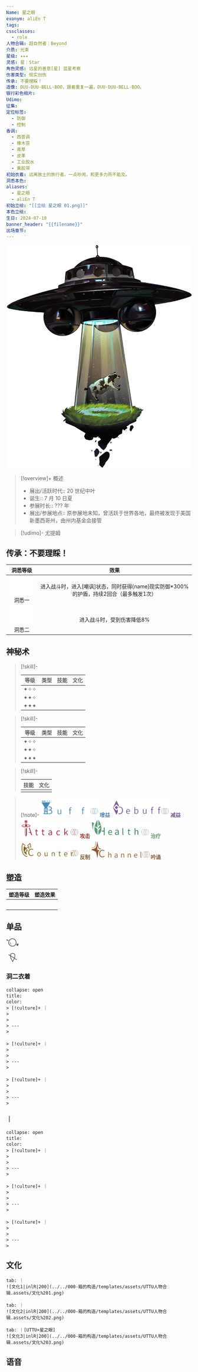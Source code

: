 ```yaml
---
Name: 星之眼
exonym: aliEn T
tags: 
cssclasses:
  - role
人物合辑: 超自然者｜Beyond
介质: 光束
星级: ✦✦✦
灵感: 星｜Star
角色灵感: 远星的善意[星] 蓝星考察
伤害类型: 现实创伤
传承: 不要理睬！
造像: DUU-DUU-BELL-BOO，跟着重复一遍，DUU-DUU-BELL-BOO。
银行彩色相片: 
Udimo: 
征集: 
定位标签:
  - 防御
  - 控制
香调:
  - 西普调
  - 橡木苔
  - 青草
  - 皮革
  - 工业胶水
  - 黄胶带
初始衣着: 远离故土的旅行者。一点吵闹，和更多力所不能及。
洞悉本色: 
aliases:
  - 星之眼
  - aliEn T
初始立绘: "[[立绘 星之眼 01.png]]"
本色立绘: 
生日: 2024-07-10
banner_header: "{{filename}}"
出场章节:
---
```

![cover](assets/星之眼｜aliEn%20T.assets/立绘%20星之眼%2001.png)

> [!overview]+ 概述
> - 展出/活跃时代:: 20 世纪中叶
> - 诞生:: 7 月 10 日夏
> - 参展时长:: ??? 年
> - 展出/参展地点:: 原参展地未知，曾活跃于世界各地，最终被发现于美国新墨西哥州，由州内基金会接管

> [!udimo]- 尤提姆
> 
> 

## 传承：不要理睬！

|                           洞悉等级                           |                             效果                             |
| :----------------------------------------------------------: | :----------------------------------------------------------: |
| ![洞悉一\|50](../../000-箱的构造/templates/assets/UTTU人物合辑.assets/图标%20洞悉Ⅰ.png)洞悉一 | 进入战斗时，进入[嘲讽]状态，同时获得{name}现实防御*300%的护盾，持续2回合（最多触发1次） |
| ![洞悉二\|50](../../000-箱的构造/templates/assets/UTTU人物合辑.assets/图标%20洞悉Ⅱ.png)洞悉二 |                  进入战斗时，受到伤害降低8%                  |

## 神秘术

> [!skill]- 
> 
> 
> | 等级  | 类型  | 技能  | 文化  |
> | :-: | :-: | :-: | :-: |
> | ✦✧✧ |     |     |     |
> | ✦✦✧ |     |     |     |
> | ✦✦✦ |     |     |     |
> 

> [!skill]- 
> 
> 
> | 等级  | 类型  | 技能  | 文化  |
> | :-: | :-: | :-: | :-: |
> | ✦✧✧ |     |     |     |
> | ✦✦✧ |     |     |     |
> | ✦✦✦ |     |     |     |
> 

> [!skill]- 
> 
> 
> | 技能 | 文化 |
> | :--: | :--: |
> |      |      |
> 



> [!note]- 
> ![增益](../../000-箱的构造/templates/assets/UTTU人物合辑.assets/Buff.png)<b><font color="#5c87b3">增益</font></b>
> ![减益](../../000-箱的构造/templates/assets/UTTU人物合辑.assets/Debuff.png)<b><font color="#7B5E91">减益</font></b>
> ![攻击](../../000-箱的构造/templates/assets/UTTU人物合辑.assets/Attack.png)<b><font color="#933334">攻击</font></b>
> ![治疗](../../000-箱的构造/templates/assets/UTTU人物合辑.assets/Health.png)<b><font color="#6F967A">治疗</font></b>
> ![反制](../../000-箱的构造/templates/assets/UTTU人物合辑.assets/Counter.png)<b><font color="#78652F">反制</font></b>
> ![吟诵](../../000-箱的构造/templates/assets/UTTU人物合辑.assets/Channel.png)<b><font color="#895C39">吟诵</font></b>

## 塑造

| 塑造等级 | 塑造效果 |
| :--: | :--: |
|      |      |
|      |      |
|      |      |
|      |      |
|      |      |


## 单品

![利齿子儿|inlL](../../000-箱的构造/templates/assets/UTTU人物合辑.assets/货币%20利齿子儿.png)

![纯雨滴|inlL](../../000-箱的构造/templates/assets/UTTU人物合辑.assets/货币%20纯雨滴.png)

### 洞二衣着

````ad-flex
collapse: open
title: 
color: 
> [!culture]+ ｜
> 
> 
> ---
> 

> [!culture]+ ｜
> 
> 
> ---
> 

> [!culture]+ ｜
> 
> 
> ---
> 
````

### ｜

````ad-flex
collapse: open
title: 
color: 
> [!culture]+ ｜
> 
> 
> ---
> 

> [!culture]+ ｜
> 
> 
> ---
> 

> [!culture]+ ｜
> 
> 
> ---
> 
````

## 文化

````tabs
tab: ｜
![文化1|inlR|200](../../000-箱的构造/templates/assets/UTTU人物合辑.assets/文化%201.png)

tab: ｜
![文化2|inlR|200](../../000-箱的构造/templates/assets/UTTU人物合辑.assets/文化%202.png)

tab: ｜[UTTU×星之眼]
![文化3|inlR|200](../../000-箱的构造/templates/assets/UTTU人物合辑.assets/文化%203.png)

````

## 语音


